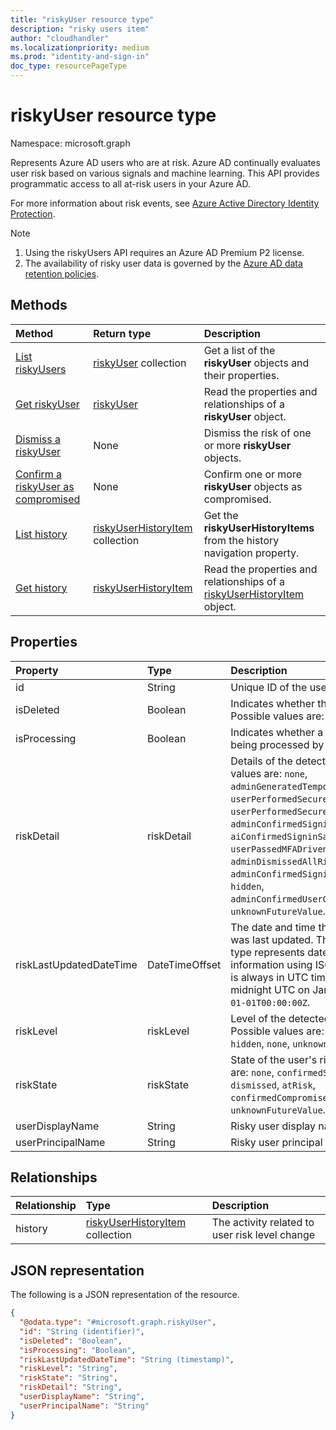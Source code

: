 ```yaml
---
title: "riskyUser resource type"
description: "risky users item"
author: "cloudhandler"
ms.localizationpriority: medium
ms.prod: "identity-and-sign-in"
doc_type: resourcePageType
---
```


# riskyUser resource type

Namespace: microsoft.graph

Represents Azure AD users who are at risk. Azure AD continually evaluates user risk based on various signals and machine learning. This API provides programmatic access to all at-risk users in your Azure AD.

For more information about risk events, see [Azure Active Directory Identity Protection](/azure/active-directory/identity-protection/overview-identity-protection).

>[!NOTE]
> 1. Using the riskyUsers API requires an Azure AD Premium P2 license.
> 2. The availability of risky user data is governed by the [Azure AD data retention policies](/azure/active-directory/reports-monitoring/reference-reports-data-retention#how-long-does-azure-ad-store-the-data).

## Methods
|Method|Return type|Description|
|:---|:---|:---|
|[List riskyUsers](../api/riskyuser-list.md)|[riskyUser](../resources/riskyuser.md) collection|Get a list of the **riskyUser** objects and their properties.|
|[Get riskyUser](../api/riskyuser-get.md)|[riskyUser](../resources/riskyuser.md)|Read the properties and relationships of a **riskyUser** object.|
|[Dismiss a riskyUser](../api/riskyuser-dismiss.md)|None|Dismiss the risk of one or more **riskyUser** objects. |
|[Confirm a riskyUser as compromised](../api/riskyuser-confirmcompromised.md)|None|Confirm one or more **riskyUser** objects as compromised.|
|[List history](../api/riskyuser-list-history.md)|[riskyUserHistoryItem](../resources/riskyuserhistoryitem.md) collection|Get the **riskyUserHistoryItems** from the history navigation property.|
|[Get history](../api/riskyuser-get-riskyuserhistoryitem.md)|[riskyUserHistoryItem](../resources/riskyuserhistoryitem.md)|Read the properties and relationships of a [riskyUserHistoryItem](../resources/riskyuserhistoryitem.md) object.|


## Properties
|Property|Type|Description|
|:---|:---|:---|
|id|String|Unique ID of the user at risk.|
|isDeleted|Boolean|Indicates whether the user is deleted. Possible values are: `true`, `false`.|
|isProcessing|Boolean|Indicates whether a user's risky state is being processed by the backend.|
|riskDetail|riskDetail|Details of the detected risk. Possible values are: `none`, `adminGeneratedTemporaryPassword`, `userPerformedSecuredPasswordChange`, `userPerformedSecuredPasswordReset`, `adminConfirmedSigninSafe`, `aiConfirmedSigninSafe`, `userPassedMFADrivenByRiskBasedPolicy`, `adminDismissedAllRiskForUser`, `adminConfirmedSigninCompromised`, `hidden`, `adminConfirmedUserCompromised`, `unknownFutureValue`.|
|riskLastUpdatedDateTime|DateTimeOffset|The date and time that the risky user was last updated.  The DateTimeOffset type represents date and time information using ISO 8601 format and is always in UTC time. For example, midnight UTC on Jan 1, 2014 is `2014-01-01T00:00:00Z`.|
|riskLevel|riskLevel|Level of the detected risky user. Possible values are: `low`, `medium`, `high`, `hidden`, `none`, `unknownFutureValue`.|
|riskState|riskState|State of the user's risk. Possible values are: `none`, `confirmedSafe`, `remediated`, `dismissed`, `atRisk`, `confirmedCompromised`, `unknownFutureValue`.|
|userDisplayName|String|Risky user display name.|
|userPrincipalName|String|Risky user principal name.|

## Relationships
|Relationship|Type|Description|
|:---|:---|:---|
|history|[riskyUserHistoryItem](../resources/riskyuserhistoryitem.md) collection|	The activity related to user risk level change|

## JSON representation
The following is a JSON representation of the resource.
<!-- {
  "blockType": "resource",
  "keyProperty": "id",
  "@odata.type": "microsoft.graph.riskyUser",
  "baseType": "microsoft.graph.entity",
  "openType": false
}
-->
``` json
{
  "@odata.type": "#microsoft.graph.riskyUser",
  "id": "String (identifier)",
  "isDeleted": "Boolean",
  "isProcessing": "Boolean",
  "riskLastUpdatedDateTime": "String (timestamp)",
  "riskLevel": "String",
  "riskState": "String",
  "riskDetail": "String",
  "userDisplayName": "String",
  "userPrincipalName": "String"
}
```
